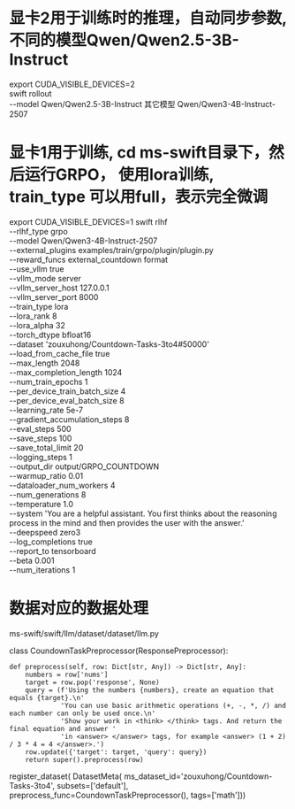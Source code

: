 # 显卡2用于训练时的推理，自动同步参数, 不同的模型Qwen/Qwen2.5-3B-Instruct
export CUDA_VISIBLE_DEVICES=2 \
swift rollout \
    --model Qwen/Qwen2.5-3B-Instruct
其它模型
Qwen/Qwen3-4B-Instruct-2507

# 显卡1用于训练, cd ms-swift目录下，然后运行GRPO， 使用lora训练, train_type 可以用full，表示完全微调
export CUDA_VISIBLE_DEVICES=1
swift rlhf \
    --rlhf_type grpo \
    --model Qwen/Qwen3-4B-Instruct-2507 \
    --external_plugins examples/train/grpo/plugin/plugin.py \
    --reward_funcs external_countdown format \
    --use_vllm true \
    --vllm_mode server \
    --vllm_server_host 127.0.0.1 \
    --vllm_server_port 8000 \
    --train_type lora \
    --lora_rank 8 \
    --lora_alpha 32 \
    --torch_dtype bfloat16 \
    --dataset 'zouxuhong/Countdown-Tasks-3to4#50000' \
    --load_from_cache_file true \
    --max_length 2048 \
    --max_completion_length 1024 \
    --num_train_epochs 1 \
    --per_device_train_batch_size 4 \
    --per_device_eval_batch_size 8 \
    --learning_rate 5e-7 \
    --gradient_accumulation_steps 8 \
    --eval_steps 500 \
    --save_steps 100 \
    --save_total_limit 20 \
    --logging_steps 1 \
    --output_dir output/GRPO_COUNTDOWN \
    --warmup_ratio 0.01 \
    --dataloader_num_workers 4 \
    --num_generations 8 \
    --temperature 1.0 \
    --system 'You are a helpful assistant. You first thinks about the reasoning process in the mind and then provides the user with the answer.' \
    --deepspeed zero3 \
    --log_completions true \
    --report_to tensorboard \
    --beta 0.001 \
    --num_iterations 1


# 数据对应的数据处理
ms-swift/swift/llm/dataset/dataset/llm.py

class CoundownTaskPreprocessor(ResponsePreprocessor):

    def preprocess(self, row: Dict[str, Any]) -> Dict[str, Any]:
        numbers = row['nums']
        target = row.pop('response', None)
        query = (f'Using the numbers {numbers}, create an equation that equals {target}.\n'
                 'You can use basic arithmetic operations (+, -, *, /) and each number can only be used once.\n'
                 'Show your work in <think> </think> tags. And return the final equation and answer '
                 'in <answer> </answer> tags, for example <answer> (1 + 2) / 3 * 4 = 4 </answer>.')
        row.update({'target': target, 'query': query})
        return super().preprocess(row)


register_dataset(
    DatasetMeta(
        ms_dataset_id='zouxuhong/Countdown-Tasks-3to4',
        subsets=['default'],
        preprocess_func=CoundownTaskPreprocessor(),
        tags=['math']))

